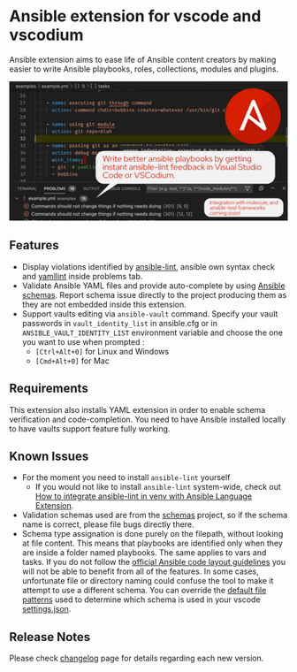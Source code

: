 # Ansible extension for vscode and vscodium

Ansible extension aims to ease life of Ansible content creators by making
easier to write Ansible playbooks, roles, collections, modules and plugins.

![ansible-lint](https://github.com/ansible-community/vscode-ansible/raw/master/images/gh-social-preview.png)

## Features

* Display violations identified by [ansible-lint](https://github.com/ansible-community/ansible-lint), ansible own syntax check and
[yamllint](https://github.com/adrienverge/yamllint) inside problems tab.
* Validate Ansible YAML files and provide auto-complete by using [Ansible schemas](https://github.com/ansible-community/schemas/tree/main/f). Report schema issue directly to the project producing them as they are not embedded inside this extension.
* Support vaults editing via `ansible-vault` command. Specify your vault passwords in `vault_identity_list` in ansible.cfg or in `ANSIBLE_VAULT_IDENTITY_LIST` environment variable and choose the one you want to use when prompted :
  * `[Ctrl+Alt+0]` for Linux and Windows
  * `[Cmd+Alt+0]` for Mac

## Requirements

This extension also installs YAML extension in order to enable schema verification and code-completion.
You need to have Ansible installed locally to have vaults support feature fully working.

## Known Issues

* For the moment you need to install `ansible-lint` yourself
  * If you would not like to install `ansible-lint` system-wide, check out [How to integrate ansible-lint in venv with Ansible Language Extension](doc/topics/integrate_ansible-lint_in_venv/README.md).
* Validation schemas used are from the [schemas](https://github.com/ansible-community/schemas) project, so if the schema name is correct, please file bugs directly there.
* Schema type assignation is done purely on the filepath, without looking at file content. This means that playbooks are identified only when they are inside a folder named playbooks. The same applies to vars and tasks. If you do not follow the [official Ansible code layout guidelines](https://docs.ansible.com/ansible/latest/dev_guide/developing_collections.html#collection-structure) you will not be able to benefit from all of the features. In some cases, unfortunate file or directory naming could confuse the tool to make it attempt to use a different schema. You can override the [default file patterns](https://github.com/ansible-community/vscode-ansible/blob/master/package.json#L136) used to determine which schema is used in your vscode [settings.json](https://github.com/redhat-developer/vscode-yaml#associating-a-schema-to-a-glob-pattern-via-yamlschemas).

## Release Notes

Please check [changelog](https://marketplace.visualstudio.com/items/zbr.vscode-ansible/changelog) page for details regarding each new version.
